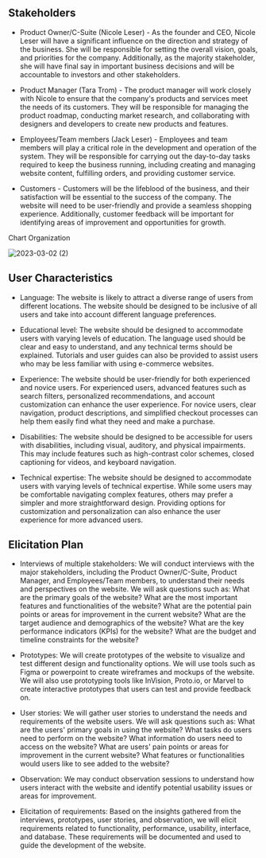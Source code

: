## Stakeholders

- Product Owner/C-Suite (Nicole Leser) - As the founder and CEO, Nicole Leser will have a significant influence on the direction and strategy of the business. 
She will be responsible for setting the overall vision, goals, and priorities for the company. 
Additionally, as the majority stakeholder, she will have final say in important business decisions and will be accountable to investors and other stakeholders.

- Product Manager (Tara Trom) - The product manager will work closely with Nicole to ensure that the company's products and services meet the needs of its customers. 
They will be responsible for managing the product roadmap, conducting market research, and collaborating with designers and developers to create new products and features.

- Employees/Team members (Jack Leser) - Employees and team members will play a critical role in the development and operation of the system. 
They will be responsible for carrying out the day-to-day tasks required to keep the business running, including creating and managing website content, fulfilling orders, and providing customer service.

- Customers - Customers will be the lifeblood of the business, and their satisfaction will be essential to the success of the company. 
The website will need to be user-friendly and provide a seamless shopping experience. Additionally, customer feedback will be important for identifying areas of improvement and opportunities for growth.

Chart Organization

![2023-03-02 (2)](https://user-images.githubusercontent.com/117126258/226212707-0ba05644-f98d-420b-b541-760adff033a0.png)


## User Characteristics 
- Language: The website is likely to attract a diverse range of users from different locations. 
The website should be designed to be inclusive of all users and take into account different language preferences.

- Educational level: The website should be designed to accommodate users with varying levels of education. 
The language used should be clear and easy to understand, and any technical terms should be explained. 
Tutorials and user guides can also be provided to assist users who may be less familiar with using e-commerce websites.

- Experience: The website should be user-friendly for both experienced and novice users. 
For experienced users, advanced features such as search filters, personalized recommendations, and account customization can enhance the user experience. 
For novice users, clear navigation, product descriptions, and simplified checkout processes can help them easily find what they need and make a purchase.

- Disabilities: The website should be designed to be accessible for users with disabilities, including visual, auditory, and physical impairments. 
This may include features such as high-contrast color schemes, closed captioning for videos, and keyboard navigation.

- Technical expertise: The website should be designed to accommodate users with varying levels of technical expertise. 
While some users may be comfortable navigating complex features, others may prefer a simpler and more straightforward design. 
Providing options for customization and personalization can also enhance the user experience for more advanced users.


## Elicitation Plan

- Interviews of multiple stakeholders:
We will conduct interviews with the major stakeholders, including the Product Owner/C-Suite, Product Manager, and Employees/Team members, to understand their needs and perspectives on the website. We will ask questions such as:
What are the primary goals of the website?
What are the most important features and functionalities of the website?
What are the potential pain points or areas for improvement in the current website?
What are the target audience and demographics of the website?
What are the key performance indicators (KPIs) for the website?
What are the budget and timeline constraints for the website?

- Prototypes:
We will create prototypes of the website to visualize and test different design and functionality options. We will use tools such as Figma or powerpoint to create wireframes and mockups of the website. We will also use prototyping tools like InVision, Proto.io, or Marvel to create interactive prototypes that users can test and provide feedback on.

- User stories:
We will gather user stories to understand the needs and requirements of the website users. We will ask questions such as:
What are the users' primary goals in using the website?
What tasks do users need to perform on the website?
What information do users need to access on the website?
What are users' pain points or areas for improvement in the current website?
What features or functionalities would users like to see added to the website?

- Observation:
We may conduct observation sessions to understand how users interact with the website and identify potential usability issues or areas for improvement.

- Elicitation of requirements:
Based on the insights gathered from the interviews, prototypes, user stories, and observation, we will elicit requirements related to functionality, performance, usability, interface, and database. These requirements will be documented and used to guide the development of the website.


